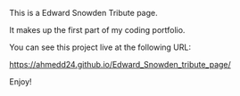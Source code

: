 This is a Edward Snowden Tribute page.

It makes up the first part of my coding portfolio.

You can see this project live at the following URL:

https://ahmedd24.github.io/Edward_Snowden_tribute_page/

Enjoy!
